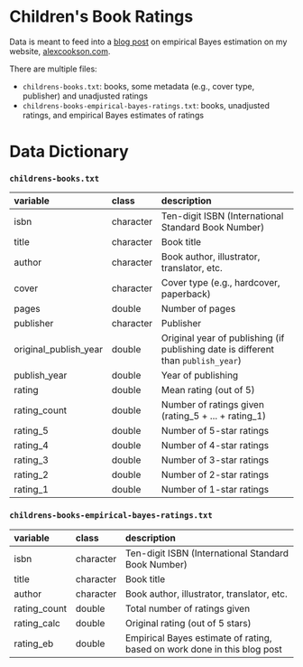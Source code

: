 # Children's Book Ratings

Data is meant to feed into a [blog post](https://www.alexcookson.com/post/rating-childrens-books-with-empirical-bayes-estimation/) on empirical Bayes estimation on my website, [alexcookson.com](https://www.alexcookson.com).

There are multiple files:

- `childrens-books.txt`: books, some metadata (e.g., cover type, publisher) and unadjusted ratings
- `childrens-books-empirical-bayes-ratings.txt`: books, unadjusted ratings, and empirical Bayes estimates of ratings



# Data Dictionary

### `childrens-books.txt`

| variable              | class     | description                                                  |
| :-------------------- | :-------- | :----------------------------------------------------------- |
| isbn                  | character | Ten-digit ISBN (International Standard Book Number)          |
| title                 | character | Book title                                                   |
| author                | character | Book author, illustrator, translator, etc.                   |
| cover                 | character | Cover type (e.g., hardcover, paperback)                      |
| pages                 | double    | Number of pages                                              |
| publisher             | character | Publisher                                                    |
| original_publish_year | double    | Original year of publishing (if publishing date is different than `publish_year`) |
| publish_year          | double    | Year of publishing                                           |
| rating                | double    | Mean rating (out of 5)                                       |
| rating_count          | double    | Number of ratings given (rating_5 + ... + rating_1)          |
| rating_5              | double    | Number of 5-star ratings                                     |
| rating_4              | double    | Number of 4-star ratings                                     |
| rating_3              | double    | Number of 3-star ratings                                     |
| rating_2              | double    | Number of 2-star ratings                                     |
| rating_1              | double    | Number of 1-star ratings                                     |



### `childrens-books-empirical-bayes-ratings.txt`

| variable     | class     | description                                                  |
| :----------- | :-------- | :----------------------------------------------------------- |
| isbn         | character | Ten-digit ISBN (International Standard Book Number)          |
| title        | character | Book title                                                   |
| author       | character | Book author, illustrator, translator, etc.                   |
| rating_count | double    | Total number of ratings given                                |
| rating_calc  | double    | Original rating (out of 5 stars)                             |
| rating_eb    | double    | Empirical Bayes estimate of rating, based on work done in this blog post |

